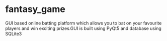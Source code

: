# fantasy_game
GUI based online batting platform which allows you to bat on your favourite players and win exciting prizes.GUI is built using PyQt5 and database using SQLite3
